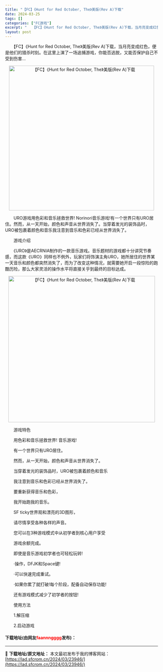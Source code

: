 ```yaml
---
title: "【FC】《Hunt for Red October, The》美版(Rev A)下载"
date: 2024-03-25
tags: []
categories: ["FC游戏"]
excerpt: "　　【FC】《Hunt for Red October, The》美版(Rev A)下载，当月亮变成红色，便是他们的猎杀时刻。在这里上演了一场追捕游戏，你能否逃脱，又能否保护自己不受到伤害... 　　URO游戏用色彩和音乐拯救世界! Norinori音乐游戏!有一个世界只有URO居住。然而，从一天开&hellip;"
layout: post
---
```


 <p>　　【FC】《Hunt for Red October, The》美版(Rev A)下载，当月亮变成红色，便是他们的猎杀时刻。在这里上演了一场追捕游戏，你能否逃脱，又能否保护自己不受到伤害...</p> <p align="center"><img align="" border="0" src="https://lad.sfcrom.cn/wp-content/uploads/2024/03/20240325_6601931d6641f.png" width="478" alt="【FC】《Hunt for Red October, The》美版(Rev A)下载" /></p> <p>　　URO游戏用色彩和音乐拯救世界! Norinori音乐游戏!有一个世界只有URO居住。然而，从一天开始，颜色和声音从世界消失了。当穿着发光的装饰品时，URO被包裹着颜色和音乐我注意到音乐和色彩已经从世界消失了。</p> <p>　　游戏介绍</p> <p>　　《URO》是AECRNIA制作的一款音乐游戏。音乐题材的游戏都十分讲究节奏感，而这款《URO》同样也不例外，玩家们将饰演主角URO，她所居住的世界某一天音乐和颜色都突然消失了，而为了改变这种情况，就需要她开启一段惊险的跑酷历险，那么大家灵活的操作水平将直接关乎到最终的目标达成。</p> <p align="center"><img align="" border="0" src="https://lad.sfcrom.cn/wp-content/uploads/2024/03/20240325_6601931e83878.png" width="483" alt="【FC】《Hunt for Red October, The》美版(Rev A)下载" /></p> <p>　　游戏特色</p> <p>　　用色彩和音乐拯救世界! 音乐游戏!</p> <p>　　有一个世界只有URO居住。</p> <p>　　然而，从一天开始，颜色和声音从世界消失了。</p> <p>　　当穿着发光的装饰品时，URO被包裹着颜色和音乐</p> <p>　　我注意到音乐和色彩已经从世界消失了。</p> <p>　　要重新获得音乐和色彩，</p> <p>　　我开始跑我的音乐。</p> <p>　　SF ticky世界观和漂亮的3D图形，</p> <p>　　请尽情享受各种各样的声音。</p> <p>　　您可以在3种游戏模式中从初学者到核心用户享受</p> <p>　　游戏余额完成。</p> <p>　　即使是音乐游戏初学者也可轻松玩转!</p> <p>　　&middot;操作，DFJK和Space键!</p> <p>　　&middot;可以快速完成重试。</p> <p>　　&middot;如果你累了就打破!每个阶段，配备自动保存功能!</p> <p>　　还有游戏模式减少了初学者的按钮!</p> <p>　　使用方法</p> <p>　　1.解压缩</p> <p>　　2.启动游戏</p> <p><h4>下载地址(由网友<font color="red">faannngggg</font>发布)：</h4></p> 

---
📖 **下载地址/原文地址：** 本文最初发布于我的博客网站：[https://lad.sfcrom.cn/2024/03/23946/](https://lad.sfcrom.cn/2024/03/23946/)
